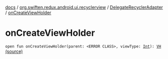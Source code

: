 [docs](../../index.md) / [org.swiften.redux.android.ui.recyclerview](../index.md) / [DelegateRecyclerAdapter](index.md) / [onCreateViewHolder](./on-create-view-holder.md)

# onCreateViewHolder

`open fun onCreateViewHolder(parent: <ERROR CLASS>, viewType: `[`Int`](https://kotlinlang.org/api/latest/jvm/stdlib/kotlin/-int/index.html)`): `[`VH`](index.md#VH) [(source)](https://github.com/protoman92/KotlinRedux/tree/master/android/android-recyclerview/src/main/java/org/swiften/redux/android/ui/recyclerview/RecyclerAdapter.kt#L40)
